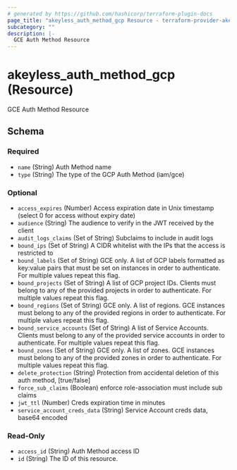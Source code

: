 ```yaml
---
# generated by https://github.com/hashicorp/terraform-plugin-docs
page_title: "akeyless_auth_method_gcp Resource - terraform-provider-akeyless"
subcategory: ""
description: |-
  GCE Auth Method Resource
---
```


# akeyless_auth_method_gcp (Resource)

GCE Auth Method Resource



<!-- schema generated by tfplugindocs -->
## Schema

### Required

- `name` (String) Auth Method name
- `type` (String) The type of the GCP Auth Method (iam/gce)

### Optional

- `access_expires` (Number) Access expiration date in Unix timestamp (select 0 for access without expiry date)
- `audience` (String) The audience to verify in the JWT received by the client
- `audit_logs_claims` (Set of String) Subclaims to include in audit logs
- `bound_ips` (Set of String) A CIDR whitelist with the IPs that the access is restricted to
- `bound_labels` (Set of String) GCE only. A list of GCP labels formatted as key:value pairs that must be set on instances in order to authenticate. For multiple values repeat this flag.
- `bound_projects` (Set of String) A list of GCP project IDs. Clients must belong to any of the provided projects in order to authenticate. For multiple values repeat this flag.
- `bound_regions` (Set of String) GCE only. A list of regions. GCE instances must belong to any of the provided regions in order to authenticate. For multiple values repeat this flag.
- `bound_service_accounts` (Set of String) A list of Service Accounts. Clients must belong to any of the provided service accounts in order to authenticate. For multiple values repeat this flag.
- `bound_zones` (Set of String) GCE only. A list of zones. GCE instances must belong to any of the provided zones in order to authenticate. For multiple values repeat this flag.
- `delete_protection` (String) Protection from accidental deletion of this auth method, [true/false]
- `force_sub_claims` (Boolean) enforce role-association must include sub claims
- `jwt_ttl` (Number) Creds expiration time in minutes
- `service_account_creds_data` (String) Service Account creds data, base64 encoded

### Read-Only

- `access_id` (String) Auth Method access ID
- `id` (String) The ID of this resource.


